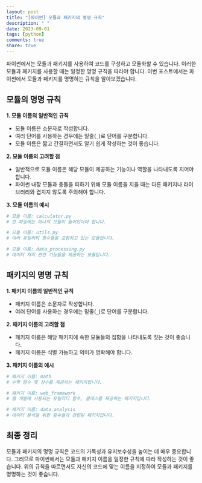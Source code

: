 ```yaml
---
layout: post
title: "[파이썬] 모듈과 패키지의 명명 규칙"
description: " "
date: 2023-09-01
tags: [python]
comments: true
share: true
---
```


파이썬에서는 모듈과 패키지를 사용하여 코드를 구성하고 모듈화할 수 있습니다. 이러한 모듈과 패키지를 사용할 때는 일정한 명명 규칙을 따라야 합니다. 이번 포스트에서는 파이썬에서 모듈과 패키지를 명명하는 규칙을 알아보겠습니다.

## 모듈의 명명 규칙

**1. 모듈 이름의 일반적인 규칙**
- 모듈 이름은 소문자로 작성합니다.
- 여러 단어를 사용하는 경우에는 밑줄(`_`)로 단어를 구분합니다.
- 모듈 이름은 짧고 간결하면서도 알기 쉽게 작성하는 것이 좋습니다.

**2. 모듈 이름의 고려할 점**
- 일반적으로 모듈 이름은 해당 모듈이 제공하는 기능이나 역할을 나타내도록 지어야 합니다.
- 파이썬 내장 모듈과 충돌을 피하기 위해 모듈 이름을 지을 때는 다른 패키지나 라이브러리와 겹치지 않도록 주의해야 합니다.

**3. 모듈 이름의 예시**
```python
# 모듈 이름: calculator.py
# 한 파일에는 하나의 모듈이 들어있어야 합니다.

# 모듈 이름: utils.py
# 여러 유틸리티 함수들을 포함하고 있는 모듈입니다.

# 모듈 이름: data_processing.py
# 데이터 처리 관련 기능들을 제공하는 모듈입니다.
```

## 패키지의 명명 규칙

**1. 패키지 이름의 일반적인 규칙**
- 패키지 이름은 소문자로 작성합니다.
- 여러 단어를 사용하는 경우에는 밑줄(`_`)로 단어를 구분합니다.

**2. 패키지 이름의 고려할 점**
- 패키지 이름은 해당 패키지에 속한 모듈들의 집합을 나타내도록 짓는 것이 좋습니다.
- 패키지 이름은 식별 가능하고 의미가 명확해야 합니다.

**3. 패키지 이름의 예시**
```python
# 패키지 이름: math
# 수학 함수 및 상수를 제공하는 패키지입니다.

# 패키지 이름: web_framework
# 웹 개발에 사용되는 유틸리티 함수, 클래스를 제공하는 패키지입니다.

# 패키지 이름: data_analysis
# 데이터 분석을 위한 함수들과 관련된 패키지입니다.
```

## 최종 정리

모듈과 패키지의 명명 규칙은 코드의 가독성과 유지보수성을 높이는 데 매우 중요합니다. 그러므로 파이썬에서는 모듈과 패키지 이름을 일정한 규칙에 따라 작성하는 것이 좋습니다. 위의 규칙을 따르면서도 자신의 코드에 맞는 이름을 지정하여 모듈과 패키지를 명명하는 것이 좋습니다.